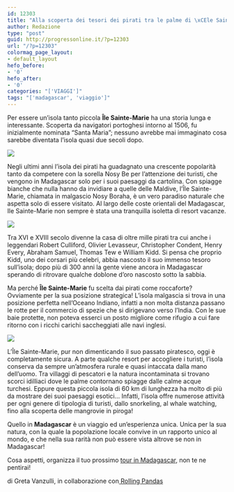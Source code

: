 ```yaml
---
id: 12303
title: "Alla scoperta dei tesori dei pirati tra le palme di \xCEle Sainte-Marie"
author: Redazione
type: "post"
guid: http://progressonline.it/?p=12303
url: "/?p=12303"
colormag_page_layout:
- default_layout
hefo_before:
- '0'
hefo_after:
- '0'
categories: "['VIAGGI']"
tags: "['madagascar', 'viaggio']"
---
```


Per essere un’isola tanto piccola **Île Sainte-Marie** ha una storia lunga e interessante. Scoperta da navigatori portoghesi intorno al 1506, fu inizialmente nominata “Santa Maria”; nessuno avrebbe mai immaginato cosa sarebbe diventata l’isola quasi due secoli dopo.

![](https://progressonline.it/wp-content/uploads/2019/12/Cattura-1.jpg)

Negli ultimi anni l’isola dei pirati ha guadagnato una crescente popolarità tanto da competere con la sorella Nosy Be per l’attenzione dei turisti, che vengono in Madagascar solo per i suoi paesaggi da cartolina. Con spiagge bianche che nulla hanno da invidiare a quelle delle Maldive, l’Île Sainte-Marie, chiamata in malgascio Nosy Boraha, è un vero paradiso naturale che aspetta solo di essere visitato. Al largo delle coste orientali del Madagascar, Ile Sainte-Marie non sempre è stata una tranquilla isoletta di resort vacanze.

![](https://progressonline.it/wp-content/uploads/2019/12/cimitero.jpg)

Tra XVI e XVIII secolo divenne la casa di oltre mille pirati tra cui anche i leggendari Robert Culliford, Olivier Levasseur, Christopher Condent, Henry Every, Abraham Samuel, Thomas Tew e William Kidd. Si pensa che proprio Kidd, uno dei corsari più celebri, abbia nascosto il suo immenso tesoro sull’isola; dopo più di 300 anni la gente viene ancora in Madagascar sperando di ritrovare qualche doblone d’oro nascosto sotto la sabbia.

Ma perché **Île Sainte-Marie** fu scelta dai pirati come roccaforte? Ovviamente per la sua posizione strategica! L’isola malgascia si trova in una posizione perfetta nell’Oceano Indiano, infatti a non molta distanza passano le rotte per il commercio di spezie che si dirigevano verso l’India. Con le sue baie protette, non poteva esserci un posto migliore come rifugio a cui fare ritorno con i ricchi carichi saccheggiati alle navi inglesi.

![](https://progressonline.it/wp-content/uploads/2019/12/foto.jpg)

L’Île Sainte-Marie, pur non dimenticando il suo passato piratesco, oggi è completamente sicura. A parte qualche resort per accogliere i turisti, l’isola conserva da sempre un’atmosfera rurale e quasi intaccata dalla mano dell’uomo. Tra villaggi di pescatori e la natura incontaminata si trovano scorci idilliaci dove le palme contornano spiagge dalle calme acque turchesi. Eppure questa piccola isola di 60 km di lunghezza ha molto di più da mostrare dei suoi paesaggi esotici… Infatti, l’isola offre numerose attività per ogni genere di tipologia di turisti, dallo snorkeling, al whale watching, fino alla scoperta delle mangrovie in piroga!

Quello in **Madagascar** è un viaggio ed un’esperienza unica. Unica per la sua natura, con la quale la popolazione locale convive in un rapporto unico al mondo, e che nella sua rarità non può essere vista altrove se non in Madagascar!

Cosa aspetti, organizza il tuo prossimo [tour in Madagascar](https://www.rollingpandas.it/destinazione/madagascar), non te ne pentirai!

di Greta Vanzulli, in collaborazione con[ Rolling Pandas](https://www.rollingpandas.it/)